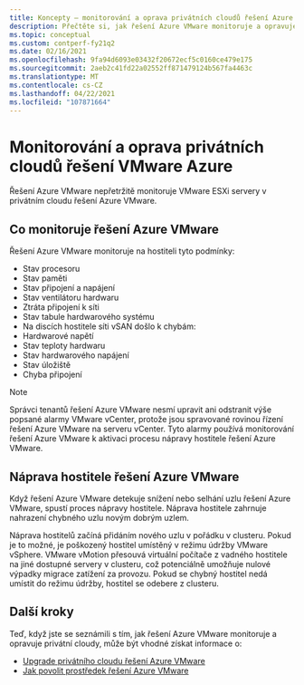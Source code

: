 ```yaml
---
title: Koncepty – monitorování a oprava privátních cloudů řešení Azure VMware
description: Přečtěte si, jak řešení Azure VMware monitoruje a opravuje VMware ESXi servery v privátním cloudu řešení Azure VMware.
ms.topic: conceptual
ms.custom: contperf-fy21q2
ms.date: 02/16/2021
ms.openlocfilehash: 9fa94d6093e03432f20672ecf5c0160ce479e175
ms.sourcegitcommit: 2aeb2c41fd22a02552ff871479124b567fa4463c
ms.translationtype: MT
ms.contentlocale: cs-CZ
ms.lasthandoff: 04/22/2021
ms.locfileid: "107871664"
---
```

# <a name="monitor-and-repair-azure-vmware-solution-private-clouds"></a>Monitorování a oprava privátních cloudů řešení VMware Azure

Řešení Azure VMware nepřetržitě monitoruje VMware ESXi servery v privátním cloudu řešení Azure VMware. 

## <a name="what-azure-vmware-solution-monitors"></a>Co monitoruje řešení Azure VMware

Řešení Azure VMware monitoruje na hostiteli tyto podmínky:  

- Stav procesoru 
- Stav paměti 
- Stav připojení a napájení 
- Stav ventilátoru hardwaru 
- Ztráta připojení k síti 
- Stav tabule hardwarového systému 
- Na discích hostitele síti vSAN došlo k chybám: 
- Hardwarové napětí 
- Stav teploty hardwaru 
- Stav hardwarového napájení 
- Stav úložiště 
- Chyba připojení 

> [!NOTE]
> Správci tenantů řešení Azure VMware nesmí upravit ani odstranit výše popsané alarmy VMware vCenter, protože jsou spravované rovinou řízení řešení Azure VMware na serveru vCenter. Tyto alarmy používá monitorování řešení Azure VMware k aktivaci procesu nápravy hostitele řešení Azure VMware.

## <a name="azure-vmware-solution-host-remediation"></a>Náprava hostitele řešení Azure VMware  

Když řešení Azure VMware detekuje snížení nebo selhání uzlu řešení Azure VMware, spustí proces nápravy hostitele. Náprava hostitele zahrnuje nahrazení chybného uzlu novým dobrým uzlem.  

Náprava hostitelů začíná přidáním nového uzlu v pořádku v clusteru. Pokud je to možné, je poškozený hostitel umístěný v režimu údržby VMware vSphere. VMware vMotion přesouvá virtuální počítače z vadného hostitele na jiné dostupné servery v clusteru, což potenciálně umožňuje nulové výpadky migrace zatížení za provozu. Pokud se chybný hostitel nedá umístit do režimu údržby, hostitel se odebere z clusteru.

## <a name="next-steps"></a>Další kroky

Teď, když jste se seznámili s tím, jak řešení Azure VMware monitoruje a opravuje privátní cloudy, může být vhodné získat informace o:

- [Upgrade privátního cloudu řešení Azure VMware](concepts-upgrades.md)
- [Jak povolit prostředek řešení Azure VMware](enable-azure-vmware-solution.md)

